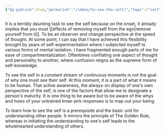 ```yaml
---
{"dg-publish":true,"permalink":"/ideas/to-see-the-self/","tags":["self","thoughts"],"created":"2024-09-22T06:59:18.179+08:00","updated":"2024-12-17T17:59:29.490+08:00"}
---
```



It is a terribly daunting task to see the self because on the onset, it already implies that you must [[effects of removing myself from the ego\|remove yourself from it]]. To be an observer and change perspective at the speed of thought. At some point, I can say that I have achieved this flexibility brought by years of self-experimentation where I subjected myself to various forms of mental isolation. I have fragmented enough parts of me for ease of compartmentalization. Oftentimes conflating one aspect of thought and personality to another, where confusion reigns as the supreme form of self-knowledge.

To see the self in a constant stream of continuous moments is not the goal of why one must see their self. At this moment, it is a part of what it means to be human. That active awareness, the always-on display of one's own perspective of the self, is one of the factors that allow me to designate a person's maturity. It is one thing to be aware but to be aware of the whys and hows of your untrained knee-jerk responses is to map out your being.

To learn how to see the self is a prerequisite and the basic unit for understanding other people. It mirrors the principle of The Golden Rule, whereas in initiating the understanding to one's self leads to the wholehearted understanding of others. 